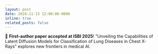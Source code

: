 ```yaml
---
layout: post
date: 2024-11-15 12:00:00-0000
inline: true
related_posts: false
---
```


🎉 **First-author paper accepted at ISBI 2025**! "Unveiling the Capabilities of Latent Diffusion Models for Classification of Lung Diseases in Chest X-Rays" explores new frontiers in medical AI.